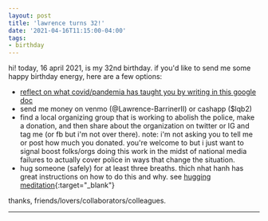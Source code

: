 ```yaml
---
layout: post
title: 'lawrence turns 32!'
date: '2021-04-16T11:15:00-04:00'
tags:
- birthday
--- 
```


<!-- {:target="_blank"} -->

hi! today, 16 april 2021, is my 32nd birthday. if you'd like to send me some happy birthday energy, here are a few options: 

- [reflect on what covid/pandemia has taught you by writing in this google doc](https://docs.google.com/document/d/1FKqBpq-pwmvBROnVyY_Cc4K_iEIo9g_AqKk2cdxMiWU/edit?usp=sharing)
- send me money on venmo (@Lawrence-BarrinerII) or cashapp ($lqb2)
- find a local organizing group that is working to abolish the police, make a donation, and then share about the organization on twitter or IG and tag me (or fb but i'm not over there). note: i'm not asking you to tell me or post how much you donated. you're welcome to but i just want to signal boost folks/orgs doing this work in the midst of national media failures to actually cover police in ways that change the situation. 
- hug someone (safely) for at least three breaths. thich nhat hanh has great instructions on how to do this and why. see [hugging meditation](https://www.lionsroar.com/how-to-practice-hugging-meditation/){:target="_blank"}

thanks, friends/lovers/collaborators/colleagues.

---


<!-- hyperlink bank -->


<!-- &#042; = asterisk -->
<!-- &#039; = single quote '-->
